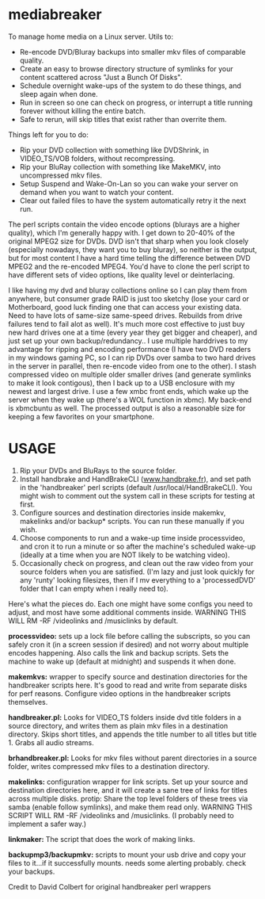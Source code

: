 mediabreaker
============

To manage home media on a Linux server. Utils to:  

* Re-encode DVD/Bluray backups into smaller mkv files of comparable quality.
* Create an easy to browse directory structure of symlinks for your content scattered across "Just a Bunch Of Disks".
* Schedule overnight wake-ups of the system to do these things, and sleep again when done. 
* Run in screen so one can check on progress, or interrupt a title running forever without killing the entire batch. 
* Safe to rerun, will skip titles that exist rather than overrite them. 

Things left for you to do:
* Rip your DVD collection with something like DVDShrink, in VIDEO\_TS/VOB folders, without recompressing.
* Rip your BluRay collection with something like MakeMKV, into uncompressed mkv files. 
* Setup Suspend and Wake-On-Lan so you can wake your server on demand when you want to watch your content.
* Clear out failed files to have the system automatically retry it the next run.


The perl scripts contain the video encode options (blurays are a higher quality), which I'm generally happy with. I get down to 20-40% of the original MPEG2 size for DVDs. DVD isn't that sharp when you look closely (especially nowadays, they want you to buy bluray), so neither is the output, but for most content I have a hard time telling the difference between DVD MPEG2 and the re-encoded MPEG4. You'd have to clone the perl script to have different sets of video options, like quality level or deinterlacing. 

I like having my dvd and bluray collections online so I can play them from anywhere, but consumer grade RAID is just too sketchy (lose your card or Motherboard, good luck finding one that can access your existing data. Need to have lots of same-size same-speed drives. Rebuilds from drive failures tend to fail alot as well). It's much more cost effective to just buy new hard drives one at a time (every year they get bigger and cheaper), and just set up your own backup/redundancy.. I use multiple harddrives to my advantage for ripping and encoding performance (I have two DVD readers in my windows gaming PC, so I can rip DVDs over samba to two hard drives in the server in parallel, then re-encode video from one to the other). I stash compressed video on multiple older smaller drives (and generate symlinks to make it look contigous), then I back up to a USB enclosure with my newest and largest drive. I use a few xmbc front ends, which wake up the server when they wake up (there's a WOL function in xbmc). My back-end is xbmcbuntu as well. The processed output is also a reasonable size for keeping a few favorites on your smartphone.

# USAGE

1. Rip your DVDs and BluRays to the source folder. 
2. Install handbrake and HandBrakeCLI (www.handbrake.fr), and set path in the 'handbreaker' perl scripts (default /usr/local/HandBrakeCLI). You might wish to comment out the system call in these scripts for testing at first. 
3. Configure sources and destination directories inside makemkv, makelinks and/or backup\* scripts. You can run these manually if you wish.
4. Choose components to run and a wake-up time inside processvideo, and cron it to run a minute or so after the machine's scheduled wake-up (ideally at a time when you are NOT likely to be watching video).
5. Occasionally check on progress, and clean out the raw video from your source folders when you are satisfied. (I'm lazy and just look quickly for any 'runty' looking filesizes, then if I mv everything to a 'processedDVD' folder that I can empty when i really need to).

Here's what the pieces do. Each one might have some configs you need to adjust, and most have some additional comments inside. WARNING THIS WILL RM -RF /videolinks and /musiclinks by default. 

**processvideo:** sets up a lock file before calling the subscripts, so you can safely cron it (in a screen session if desired) and not worry about multiple encodes happening. Also calls the link and backup scripts. Sets the machine to wake up (default at midnight) and suspends it when done.

**makemkvs:** wrapper to specify source and destination directories for the handbreaker scripts here. It's good to read and write from separate disks for perf reasons. Configure video options in the handbreaker scripts themselves. 

**handbreaker.pl:** Looks for VIDEO\_TS folders inside dvd title folders in a source directory, and writes them as plain mkv files in a destination directory. Skips short titles, and appends the title number to all titles but title 1. Grabs all audio streams.

**brhandbreaker.pl:** Looks for mkv files without parent directories in a source folder, writes compressed mkv files to a destination directory. 

**makelinks:** configuration wrapper for link scripts. Set up your source and destination directories here, and it will create a sane tree of links for titles across multiple disks. protip: Share the top level folders of these trees via samba (enable follow symlinks), and make them read only. WARNING THIS SCRIPT WILL RM -RF /videolinks and /musiclinks. (I probably need to implement a safer way.)

**linkmaker:** The script that does the work of making links.

**backupmp3/backupmkv:** scripts to mount your usb drive and copy your files to it...if it successfully mounts. needs some alerting probably. check your backups.

Credit to David Colbert for original handbreaker perl wrappers
